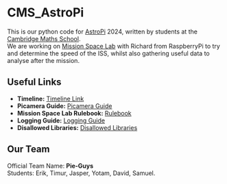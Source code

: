 # CMS_AstroPi
This is our python code for [AstroPi](https://astro-pi.org/) 2024, written by students at the [Cambridge Maths School](https://cms.tela.org.uk/).  
We are working on [Mission Space Lab](https://astro-pi.org/mission-space-lab) with Richard from RaspberryPi to try and determine the speed of the ISS, whilst also gathering useful data to analyse after the mission.

## Useful Links
 - **Timeline:** [Timeline Link](https://drive.google.com/file/d/13shLaPVPRtqW_dJVC9sglgpTVlJxrLiL/view)
 - **Picamera Guide:** [Picamera Guide](https://projects.raspberrypi.org/en/projects/getting-started-with-picamera/1)
 - **Mission Space Lab Rulebook:** [Rulebook](https://astro-pi.org/mission-space-lab/rulebook)
 - **Logging Guide:** [Logging Guide](https://projects.raspberrypi.org/en/projects/mission-space-lab-creator-guide/3)
 - **Disallowed Libraries:** [Disallowed Libraries](https://docs.google.com/spreadsheets/d/1EoVzgA8gOiDXsJ1k9dQBdPyFC8U3bXFca2dRmdKNbcI/edit#gid=0)

## Our Team
Official Team Name: **Pie-Guys**  
Students: Erik, Timur, Jasper, Yotam, David, Samuel.